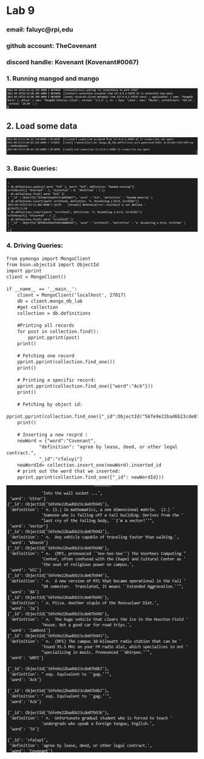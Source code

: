 # Lab 9 
### email: faluyc@rpi,edu
### github account: TheCovenant
### discord handle: Kovenant (Kovenant#0067)



### 1. Running mangod and mango

![mongod](mongod.PNG)

## 2. Load some data

![createCollection](createCollection.PNG)

### 3. Basic Queries:

![modifications](modifications.PNG)

### 4. Driving Queries:
```
from pymongo import MongoClient
from bson.objectid import ObjectId
import pprint
client = MongoClient()

if __name__ == '__main__':
    client = MongoClient('localhost', 27017)
    db = client.mongo_db_lab
    #get collection
    collection = db.definitions

    #Printing all records
    for post in collection.find():
    	pprint.pprint(post)
    print()
   
    # Fetching one record
    pprint.pprint(collection.find_one())
    print()
    
    # Printing a specific record:
    pprint.pprint(collection.find_one({"word":"Ack"}))
    print()
    
    # Fetching by object id:
    pprint.pprint(collection.find_one({"_id":ObjectId("56fe9e22bad6b23cde07b936")}))
    print()
    
    # Inserting a new recprd :
    newWord = {"word":"Covenant",
    		"definition": "agree by lease, deed, or other legal contract.",
    		"_id":"cfaluyi"}
    newWordId= collection.insert_one(newWord).inserted_id
    # print out the word that we inserted:
    pprint.pprint(collection.find_one({"_id": newWordId}))
```

![output4](output4.PNG)
